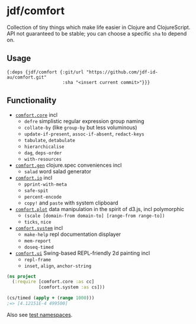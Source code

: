 # jdf/comfort

Collection of tiny things which make life easier in Clojure and ClojureScript. API not guaranteed to be stable; you can choose a specific `sha` to depend on.

## Usage
```edn
{:deps {jdf/comfort {:git/url "https://github.com/jdf-id-au/comfort.git"
                     :sha "<insert current commit>"}}}
```

## Functionality

- [`comfort.core`](blob/master/src/comfort/core.cljc) incl
  - `defre` simplistic regular expression group naming
  - `collate-by` (like `group-by` but less voluminous)
  - `update-if-present`, `assoc-if-absent`, `redact-keys`
  - `tabulate`, `detabulate`
  - `hierarchicalise`
  - `dag`, `deps-order`
  - `with-resources`
- [`comfort.gen`](blob/master/src/comfort/gen.cljc) clojure.spec conveniences incl
  - `salad` word salad generator
- [`comfort.io`](blob/master/src/comfort/io.cljc) incl
  - `pprint-with-meta`
  - `safe-spit`
  - `percent-encode`
  - `copy!` and `paste` with system clipboard
- [`comfort.plot`](blob/master/src/comfort/plot.cljc) data manipulation in the spirit of d3.js, incl polymorphic
  - `(scale [domain-from domain-to] [range-from range-to])`
  - `ticks`, `nice`
- [`comfort.system`](blob/master/src/comfort/system.cljc) incl
  - `make-help` repl documentation displayer
  - `mem-report`
  - `doseq-timed`
- [`comfort.ui`](blob/master/src/comfort/ui.cljc) Swing-based REPL-friendly 2d painting incl
  - `repl-frame`
  - `inset`, `align`, `anchor-string`

```clojure
(ns project
  (:require [comfort.core :as cc]
            [comfort.system :as cs]))

(cs/timed (apply + (range 1000)))
;=> [4.12151E-4 499500]
```

Also see [test namespaces](https://github.com/jdf-id-au/comfort/tree/master/test/comfort).